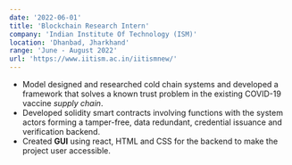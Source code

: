```yaml
---
date: '2022-06-01'
title: 'Blockchain Research Intern'
company: 'Indian Institute Of Technology (ISM)'
location: 'Dhanbad, Jharkhand'
range: 'June - August 2022'
url: 'https://www.iitism.ac.in/iitismnew/'
---
```


- Model designed and researched cold chain systems and developed a framework that solves a known trust problem in the existing COVID-19 vaccine *supply chain*.
- Developed solidity smart contracts involving functions with the system actors forming a tamper-free, data redundant, credential issuance and verification backend.
- Created **GUI** using react, HTML and CSS for the backend to make the project user accessible.
